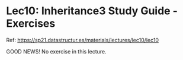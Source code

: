 # Lec10: Inheritance3 Study Guide - Exercises 

Ref: https://sp21.datastructur.es/materials/lectures/lec10/lec10

GOOD NEWS! 
No exercise in this lecture. 